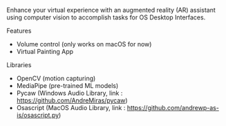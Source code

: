 Enhance your virtual experience with an augmented reality (AR) assistant using computer vision to accomplish tasks for OS Desktop Interfaces.

Features
- Volume control (only works on macOS for now)
- Virtual Painting App

Libraries
- OpenCV (motion capturing)
- MediaPipe (pre-trained ML models)
- Pycaw (Windows Audio Library, link : https://github.com/AndreMiras/pycaw)
- Osascript (MacOS Audio Library, link : https://github.com/andrewp-as-is/osascript.py)
